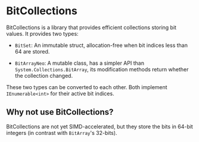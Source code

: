 # BitCollections

BitCollections is a library that provides efficient collections storing bit values. It provides two types:

* `BitSet`: An immutable struct, allocation-free when bit indices less than 64 are stored.

* `BitArrayNeo`: A mutable class, has a simpler API than `System.Collections.BitArray`, its modification methods return whether the collection changed.

These two types can be converted to each other. Both implement `IEnumerable<int>` for their active bit indices.

## Why not use BitCollections?

BitCollections are not yet SIMD-accelerated, but they store the bits in 64-bit integers (in contrast with `BitArray`'s 32-bits).
